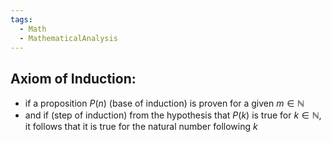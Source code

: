 ```yaml
---
tags:
  - Math
  - MathematicalAnalysis
---
```

## Axiom of Induction:
- if a proposition $P(n)$ (base of induction) is proven for a given $m\in\mathbb N$ 
- and if (step of induction) from the hypothesis that $P(k)$ is true for $k\in\mathbb N$, it follows that it is true for the natural number following $k$  